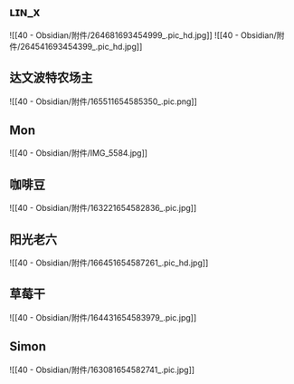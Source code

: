 ## ʟɪɴ_x

![[40 - Obsidian/附件/264681693454999_.pic_hd.jpg]]
![[40 - Obsidian/附件/264541693454399_.pic_hd.jpg]]
## 达文波特农场主
![[40 - Obsidian/附件/165511654585350_.pic.png]]

## Mon

![[40 - Obsidian/附件/IMG_5584.jpg]]

## 咖啡豆
![[40 - Obsidian/附件/163221654582836_.pic.jpg]]

## 阳光老六

![[40 - Obsidian/附件/166451654587261_.pic_hd.jpg]]

## 草莓干
![[40 - Obsidian/附件/164431654583979_.pic.jpg]]

## Simon
![[40 - Obsidian/附件/163081654582741_.pic.jpg]]